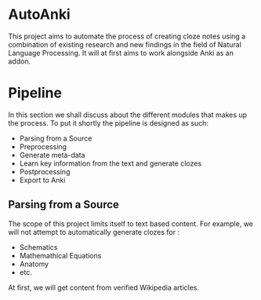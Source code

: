 # AutoAnki

This project aims to automate the process of creating cloze notes using a combination of existing research and new findings in the field of
Natural Language Processing. It will at first aims to work alongside Anki as an addon.

# Pipeline

In this section we shall discuss about the different modules that makes up the process. To put it shortly the pipeline is designed as such:

- Parsing from a Source
- Preprocessing
- Generate meta-data
- Learn key information from the text and generate clozes
- Postprocessing 
- Export to Anki

## Parsing from a Source

The scope of this project limits itself to text based content. For example, we will not attempt to automatically generate clozes for :

- Schematics
- Mathemathical Equations
- Anatomy
- etc.

At first, we will get content from verified Wikipedia articles.



